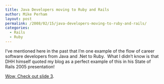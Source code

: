 ```yaml
---
title: Java Developers moving to Ruby and Rails
author: Mike Perham
layout: post
permalink: /2008/02/15/java-developers-moving-to-ruby-and-rails/
categories:
  - Rails
  - Ruby
---
```

I&#8217;ve mentioned here in the past that I&#8217;m one example of the flow of career software developers from Java and .Net to Ruby.  What I didn&#8217;t know is that DHH himself quoted my blog as a perfect example of this in his State of Rails 2005 presentation!

[Wow, Check out slide 3][1].

 [1]: http://media.rubyonrails.org/presentations/state_of_rails_05.pdf